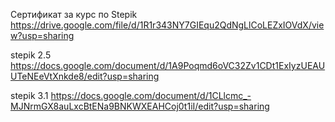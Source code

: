 Сертификат за курс по Stepik https://drive.google.com/file/d/1R1r343NY7GIEqu2QdNgLlCoLEZxIOVdX/view?usp=sharing

stepik 2.5 https://docs.google.com/document/d/1A9Poqmd6oVC32Zv1CDt1ExIyzUEAUUTeNEeVtXnkde8/edit?usp=sharing

stepik 3.1 https://docs.google.com/document/d/1CLlcmc_-MJNrmGX8auLxcBtENa9BNKWXEAHCoj0t1iI/edit?usp=sharing

